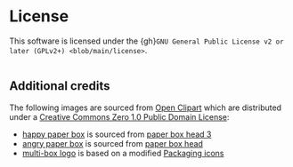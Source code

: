 # License

This software is licensed under the
{gh}`GNU General Public License v2 or later (GPLv2+) <blob/main/license>`.

```{literalinclude} ../license
```

## Additional credits

The following images are sourced from [Open Clipart](https://openclipart.org)
which are distributed under a
[Creative Commons Zero 1.0 Public Domain License](http://creativecommons.org/publicdomain/zero/1.0/):

- [happy paper box](https://github.com/kdeldycke/meta-package-manager/blob/main/docs/images/happy-paper-box.svg)
  is sourced from
  [paper box head 3](https://openclipart.org/detail/300435/paper-box-head-3)
- [angry paper box](https://github.com/kdeldycke/meta-package-manager/blob/main/docs/images/angry-paper-box.svg)
  is sourced from
  [paper box head](https://openclipart.org/detail/300407/paper-box-head)
- [multi-box logo](https://github.com/kdeldycke/meta-package-manager/blob/main/docs/images/logo-banner.svg)
  is based on a modified
  [Packaging icons](https://openclipart.org/detail/190311/packaging-icons)
